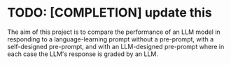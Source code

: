 # TODO: [COMPLETION] update this
The aim of this project is to compare the performance of an LLM model in responding to a language-learning prompt without a pre-prompt, with a self-designed pre-prompt, and with an LLM-designed pre-prompt where in each case the LLM's response is graded by an LLM.
